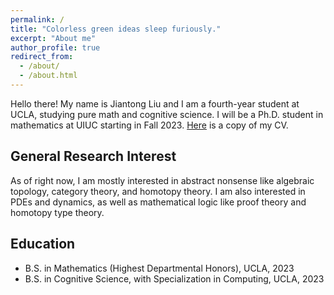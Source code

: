 ```yaml
---
permalink: /
title: "Colorless green ideas sleep furiously."
excerpt: "About me"
author_profile: true
redirect_from: 
  - /about/
  - /about.html
---
```


Hello there! My name is Jiantong Liu and I am a fourth-year student at UCLA, studying pure math and cognitive science. I will be a Ph.D. student in mathematics at UIUC starting in Fall 2023. [Here](https://jiantongliu.github.io/files/Jiantong_Liu_CV_2023.pdf) is a copy of my CV. 

General Research Interest
------
As of right now, I am mostly interested in abstract nonsense like algebraic topology, category theory, and homotopy theory. I am also interested in PDEs and dynamics, as well as mathematical logic like proof theory and homotopy type theory.  

Education
------
* B.S. in Mathematics (Highest Departmental Honors), UCLA, 2023
* B.S. in Cognitive Science, with Specialization in Computing, UCLA, 2023
